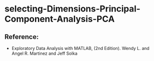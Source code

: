 # selecting-Dimensions-Principal-Component-Analysis-PCA
## Reference:
* Exploratory Data Analysis with MATLAB, (2nd Edition). Wendy L. and Angel R. Martinez and Jeff Solka
